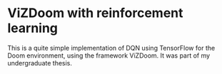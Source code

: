 # ViZDoom with reinforcement learning

This is a quite simple implementation of DQN using TensorFlow for the Doom environment, using the framework ViZDoom. It was part of my undergraduate thesis.
